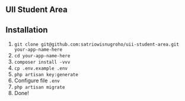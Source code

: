 ## UII Student Area

## Installation
1. `git clone git@github.com:satriowisnugroho/uii-student-area.git your-app-name-here`
2. `cd your-app-name-here`
3. `composer install -vvv`
4. `cp .env.example .env`
5. `php artisan key:generate`
6. Configure file `.env`
7. `php artisan migrate`
8. Done!
